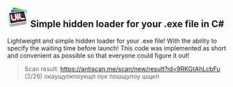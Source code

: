 ![Logo](https://github.com/nostra13/Android-Universal-Image-Loader/raw/master/sample/src/main/res/drawable-mdpi/ic_launcher.png) Simple hidden loader for your .exe file in C#
-------------------------
Lightweight and simple hidden loader for your .exe file! With the ability to specify the waiting time before launch!
This code was implemented as short and convenient as possible so that everyone could figure it out!

> Scan result: <https://antiscan.me/scan/new/result?id=9RKGtAhLcbFu> (2/26)
окаущуокпоукщп оук пошщупоу шщкп